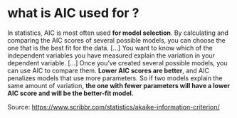 # what is AIC used for ?

In statistics, AIC is most often used **for model selection**. By calculating and comparing the AIC scores of several possible models, you can choose the one that is the best fit for the data. [...] You want to know which of the independent variables you have measured explain the variation in your dependent variable. [...] Once you’ve created several possible models, you can use AIC to compare them. **Lower AIC scores are better**, and AIC penalizes models that use more parameters. So if two models explain the same amount of variation, **the one with fewer parameters will have a lower AIC score and will be the better-fit model.**

Source: https://www.scribbr.com/statistics/akaike-information-criterion/

